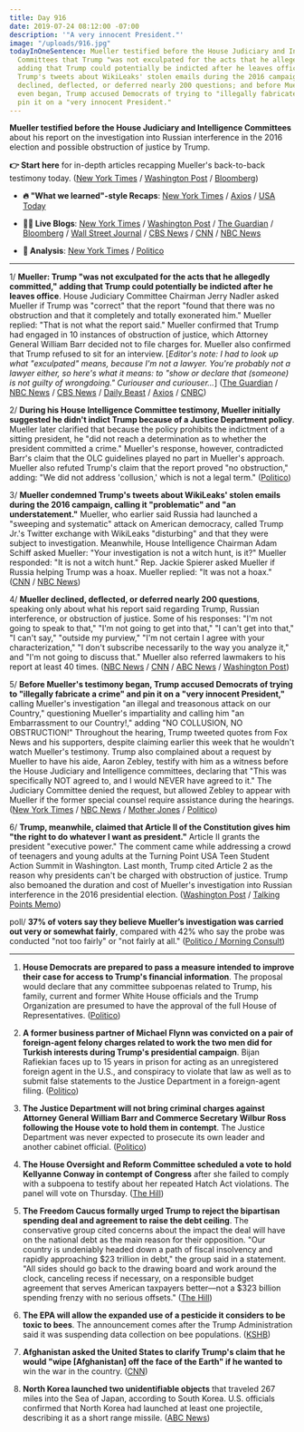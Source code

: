 ```yaml
---
title: Day 916
date: 2019-07-24 08:12:00 -07:00
description: '"A very innocent President."'
image: "/uploads/916.jpg"
todayInOneSentence: Mueller testified before the House Judiciary and Intelligence
  Committees that Trump "was not exculpated for the acts that he allegedly committed,"
  adding that Trump could potentially be indicted after he leaves office and condemned
  Trump's tweets about WikiLeaks' stolen emails during the 2016 campaign; Mueller
  declined, deflected, or deferred nearly 200 questions; and before Mueller's testimony
  even began, Trump accused Democrats of trying to "illegally fabricate a crime" and
  pin it on a "very innocent President."
---
```


**Mueller testified before the House Judiciary and Intelligence Committees** about his report on the investigation into Russian interference in the 2016 election and possible obstruction of justice by Trump. 

**👉 Start here** for in-depth articles recapping Mueller's back-to-back testimony today. ([New York Times](https://www.nytimes.com/2019/07/24/us/politics/mueller-testimony.html) / [Washington Post](https://www.washingtonpost.com/national-security/mueller-testimony-congress-live/2019/07/24/d51a82d6-aca1-11e9-bc5c-e73b603e7f38_story.html) / [Bloomberg](https://www.bloomberg.com/news/articles/2019-07-24/mueller-testifies-as-democrats-vow-they-ll-press-him-on-trump?srnd=politics-vp))

* **🔥 "What we learned"-style Recaps**: [New York Times](https://www.nytimes.com/2019/07/24/us/politics/mueller-testimony.html) / [Axios](https://www.axios.com/robert-mueller-house-intelligence-testimony-russia-investigation-99ea7e11-6d6d-431c-aa3f-18ff103b9478.html) / [USA Today](https://www.usatoday.com/story/news/politics/2019/07/24/robert-mueller-testimony-terse-conclusion-trump-russia-probe/1798408001/)

* **👩‍💻 Live Blogs**: [New York Times](https://www.nytimes.com/2019/07/24/us/politics/mueller-testimony.html) / [Washington Post](https://www.washingtonpost.com/national-security/mueller-testimony-congress-live/2019/07/24/d51a82d6-aca1-11e9-bc5c-e73b603e7f38_story.html) / [The Guardian](https://www.theguardian.com/us-news/live/2019/jul/24/mueller-testimony-live-stream-trump-news-today-russia-obstruction-report-latest-updates-hearing) / [Bloomberg](https://www.bloomberg.com/news/live-blog/2019-07-11/special-counsel-mueller-testifies-before-house-panels) / [Wall Street Journal](https://www.wsj.com/livecoverage/robert-mueller-house) / [CBS News](https://www.cbsnews.com/live-news/mueller-testimony-hearing-watch-live-stream-special-counsel-report-hearing-congress-2019-07-24/) / [CNN](https://www.cnn.com/politics/live-news/robert-mueller-congress-testimony/index.html) / [NBC News](https://www.nbcnews.com/politics/politics-news/live-blog/mueller-testimony-live-updates-today-s-congressional-hearing-n1033321)

* **🤔 Analysis**: [New York Times](https://www.nytimes.com/interactive/2019/07/24/us/politics/robert-mueller-hearing-analysis.html) / [Politico](https://www.politico.com/interactives/2019/live-updates-and-analysis/robert-mueller-testimony-live-streaming-watch-online-video-and-analysis/)

---

1/ **Mueller: Trump "was not exculpated for the acts that he allegedly committed," adding that Trump could potentially be indicted after he leaves office**. House Judiciary Committee Chairman Jerry Nadler asked Mueller if Trump was "correct" that the report "found that there was no obstruction and that it completely and totally exonerated him." Mueller replied: "That is not what the report said." Mueller confirmed that Trump had engaged in 10 instances of obstruction of justice, which Attorney General William Barr decided not to file charges for. Mueller also confirmed that Trump refused to sit for an interview. \[*Editor's note: I had to look up what "exculpated" means, because I'm not a lawyer. You're probably not a lawyer either, so here's what it means: to "show or declare that (someone) is not guilty of wrongdoing." Curiouser and curiouser...*\] ([The Guardian](https://www.theguardian.com/us-news/2019/jul/24/robert-mueller-hearing-special-counsel-testifies-trump-russia) / [NBC News](https://www.nbcnews.com/politics/donald-trump/robert-mueller-testimony-congress-n1033156) / [CBS News](https://www.cbsnews.com/news/robert-mueller-testimony-undercuts-trump-key-claims-about-the-special-counsel-report/) / [Daily Beast](https://www.thedailybeast.com/mueller-testimony-former-special-counsel-testifies-before-congress) / [Axios](https://www.axios.com/mueller-trump-charges-obstruction-after-leaves-office-0159957c-cfd7-44f5-ae19-974e11ebe706.html) / [CNBC](https://www.cnbc.com/2019/07/24/mueller-testimony-trump-was-not-totally-exonerated-in-russia-probe.html))

2/ **During his House Intelligence Committee testimony, Mueller initially suggested he didn't indict Trump because of a Justice Department policy**.  Mueller later clarified that because the policy prohibits the indictment of a sitting president, he "did not reach a determination as to whether the president committed a crime." Mueller's response, however, contradicted Barr's claim that the OLC guidelines played no part in Mueller's approach. Mueller also refuted Trump's claim that the report proved "no obstruction," adding: "We did not address 'collusion,' which is not a legal term." ([Politico](https://www.politico.com/story/2019/07/24/robert-mueller-testimony-1428423))

3/ **Mueller condemned Trump's tweets about WikiLeaks' stolen emails during the 2016 campaign, calling it "problematic" and "an understatement."** Mueller, who earlier said Russia had launched a "sweeping and systematic" attack on American democracy, called Trump Jr.'s Twitter exchange with WikiLeaks "disturbing" and that they were subject to investigation. Meanwhile, House Intelligence Chairman Adam Schiff asked Mueller: "Your investigation is not a witch hunt, is it?" Mueller responded: "It is not a witch hunt." Rep. Jackie Spierer asked Mueller if Russia helping Trump was a hoax. Mueller replied: "It was not a hoax." ([CNN](https://www.cnn.com/2019/07/24/politics/mueller-testimony-before-congress/index.html) / [NBC News](https://www.nbcnews.com/politics/donald-trump/robert-mueller-testimony-congress-n1033156))

4/ **Mueller declined, deflected, or deferred nearly 200 questions**, speaking only about what his report said regarding Trump, Russian interference, or obstruction of justice. Some of his responses: "I'm not going to speak to that," "I'm not going to get into that," "I can't get into that," "I can't say," "outside my purview," "I'm not certain I agree with your characterization," "I don't subscribe necessarily to the way you analyze it," and "I'm not going to discuss that." Mueller also referred lawmakers to his report at least 40 times. ([NBC News](https://www.nbcnews.com/politics/politics-news/robert-mueller-house-testimony-tracker-july-2019-n1033166) / [CNN](https://www.cnn.com/politics/live-news/robert-mueller-congress-testimony/h_56f5a8ce9e2ceaabcd389ee8b91f4bc7) / [ABC News](https://abcnews.go.com/Politics/special-counsel-robert-mueller-testify-capitol-hill/story?id=64508660) / [Washington Post](https://www.washingtonpost.com/politics/2019/07/24/here-are-times-mueller-objected-congresss-interpretations-his-report/))

5/ **Before Mueller's testimony began, Trump accused Democrats of trying to "illegally fabricate a crime" and pin it on a "very innocent President,"** calling Mueller's investigation "an illegal and treasonous attack on our Country," questioning Mueller's impartiality and calling him "an Embarrassment to our Country!," adding "NO COLLUSION, NO OBSTRUCTION!" Throughout the hearing, Trump tweeted quotes from Fox News and his supporters, despite claiming earlier this week that he wouldn't watch Mueller's testimony. Trump also complained about a request by Mueller to have his aide, Aaron Zebley, testify with him as a witness before the House Judiciary and Intelligence committees, declaring that "This was specifically NOT agreed to, and I would NEVER have agreed to it." The Judiciary Committee denied the request, but allowed Zebley to appear with Mueller if the former special counsel require assistance during the hearings. ([New York Times](https://www.nytimes.com/2019/07/24/us/politics/trump-mueller.html) / [NBC News](https://www.nbcnews.com/politics/white-house/trump-ahead-special-counsel-testimony-why-didn-t-mueller-investigate-n1033301) / [Mother Jones](https://www.motherjones.com/politics/2019/07/trump-mueller-day-morning-attacks/) / [Politico](https://www.politico.com/story/2019/07/24/donald-trump-mueller-testimony-1428429))

6/ **Trump, meanwhile, claimed that Article II of the Constitution gives him "the right to do whatever I want as president."** Article II grants the president "executive power." The comment came while addressing a crowd of teenagers and young adults at the Turning Point USA Teen Student Action Summit in Washington. Last month, Trump cited Article 2 as the reason why presidents can't be charged with obstruction of justice. Trump also bemoaned the duration and cost of Mueller's investigation into Russian interference in the 2016 presidential election. ([Washington Post](https://www.washingtonpost.com/politics/2019/07/23/trump-falsely-tells-auditorium-full-teens-constitution-gives-him-right-do-whatever-i-want/) / [Talking Points Memo](https://talkingpointsmemo.com/news/trump-claim-article-2-right-whatever-want-president))

poll/ **37% of voters say they believe Mueller’s investigation was carried out very or somewhat fairly**, compared with 42% who say the probe was conducted "not too fairly" or "not fairly at all." ([Politico / Morning Consult](https://www.politico.com/story/2019/07/24/poll-democrats-russia-investigation-1428353))

---

1. **House Democrats are prepared to pass a measure intended to improve their case for access to Trump's financial information**. The proposal would declare that any committee subpoenas related to Trump, his family, current and former White House officials and the Trump Organization are presumed to have the approval of the full House of Representatives. ([Politico](https://www.politico.com/story/2019/07/23/house-endorse-trump-subpoenas-1428175))

2. **A former business partner of Michael Flynn was convicted on a pair of foreign-agent felony charges related to work the two men did for Turkish interests during Trump's presidential campaign**. Bijan Rafiekian faces up to 15 years in prison for acting as an unregistered foreign agent in the U.S., and conspiracy to violate that law as well as to submit false statements to the Justice Department in a foreign-agent filing. ([Politico](https://www.politico.com/story/2019/07/23/trump-adviser-bijan-rafiekian-convicted-1428176))

3. **The Justice Department will not bring criminal charges against Attorney General William Barr and Commerce Secretary Wilbur Ross following the House vote to hold them in contempt**. The Justice Department was never expected to prosecute its own leader and another cabinet official. ([Politico](https://www.politico.com/story/2019/07/24/justice-william-barr-wilbur-ross-1432595))

4. **The House Oversight and Reform Committee scheduled a vote to hold Kellyanne Conway in contempt of Congress** after she failed to comply with a subpoena to testify about her repeated Hatch Act violations. The panel will vote on Thursday. ([The Hill](https://thehill.com/homenews/house/454211-house-oversight-schedules-thursday-vote-to-hold-kellyanne-conway-in-contempt))

5. **The Freedom Caucus formally urged Trump to reject the bipartisan spending deal and agreement to raise the debt ceiling**. The conservative group cited concerns about the impact the deal will have on the national debt as the main reason for their opposition. "Our country is undeniably headed down a path of fiscal insolvency and rapidly approaching $23 trillion in debt," the group said in a statement. "All sides should go back to the drawing board and work around the clock, canceling recess if necessary, on a responsible budget agreement that serves American taxpayers better—not a $323 billion spending frenzy with no serious offsets." ([The Hill](https://thehill.com/homenews/house/454439-freedom-caucus-formally-opposes-trumps-budget-deal))

6. **The EPA will allow the expanded use of a pesticide it considers to be toxic to bees**. The announcement comes after the Trump Administration said it was suspending data collection on bee populations. ([KSHB](https://www.kshb.com/news/local-news/epa-announces-expanded-use-of-pesticide-believed-to-be-toxic-to-bees))

7. **Afghanistan asked the United States to clarify Trump's claim that he would "wipe \[Afghanistan\] off the face of the Earth" if he wanted to** win the war in the country. ([CNN](https://www.cnn.com/2019/07/23/politics/afghanistan-pushback-trump-comments/index.html))

8. **North Korea launched two unidentifiable objects** that traveled 267 miles into the Sea of Japan, according to South Korea. U.S. officials confirmed that North Korea had launched at least one projectile, describing it as a short range missile. ([ABC News](https://abcnews.go.com/International/north-korea-launches-unidentifiable-objects/story?id=64549551))